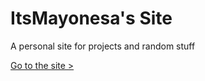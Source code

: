 # ItsMayonesa's Site
A personal site for projects and random stuff

[Go to the site >](https://itsmayonesa.github.io)
